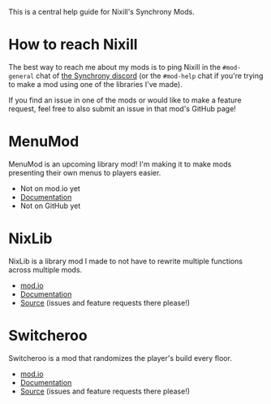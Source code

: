 This is a central help guide for Nixill's Synchrony Mods.

# How to reach Nixill
The best way to reach me about my mods is to ping Nixill in the `#mod-general` chat of [the Synchrony discord](https://discord.gg/qS88uUC9p2) (or the `#mod-help` chat if you're trying to make a mod using one of the libraries I've made).

If you find an issue in one of the mods or would like to make a feature request, feel free to also submit an issue in that mod's GitHub page!

# MenuMod
MenuMod is an upcoming library mod! I'm making it to make mods presenting their own menus to players easier.

* Not on mod.io yet
* [Documentation](MenuMod/README.md)
* Not on GitHub yet

# NixLib
NixLib is a library mod I made to not have to rewrite multiple functions across multiple mods.

* [mod.io](https://mod.io/g/crypt/m/NixLib)
* [Documentation](NixLib/README.md)
* [Source](https://github.com/StevenH237/Synchrony-NixLib) (issues and feature requests there please!)

# Switcheroo
Switcheroo is a mod that randomizes the player's build every floor.

* [mod.io](https://mod.io/g/crypt/m/Switcheroo)
* [Documentation](Switcheroo/README.md)
* [Source](https://github.com/StevenH237/Synchrony-Switcheroo) (issues and feature requests there please!)